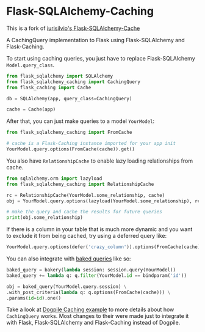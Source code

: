 Flask-SQLAlchemy-Caching
========================

This is a fork of [iurisilvio's Flask-SQLAlchemy-Cache](https://github.com/iurisilvio/Flask-SQLAlchemy-Cache)

A CachingQuery implementation to Flask using Flask-SQLAlchemy and Flask-Caching.

To start using caching queries, you just have to replace Flask-SQLAlchemy `Model.query_class`.

```python
from flask_sqlalchemy import SQLAlchemy
from flask_sqlalchemy_caching import CachingQuery
from flask_caching import Cache

db = SQLAlchemy(app, query_class=CachingQuery)

cache = Cache(app)
```

After that, you can just make queries to a model `YourModel`:

```python
from flask_sqlalchemy_caching import FromCache

# cache is a Flask-Caching instance imported for your app init
YourModel.query.options(FromCache(cache)).get()
```

You also have `RelationshipCache` to enable lazy loading relationships from
cache.

```python
from sqlalchemy.orm import lazyload
from flask_sqlalchemy_caching import RelationshipCache

rc = RelationshipCache(YourModel.some_relationship, cache)
obj = YourModel.query.options(lazyload(YourModel.some_relationship), rc).get()

# make the query and cache the results for future queries
print(obj.some_relationship)
```

If there is a column in your table that is much more dynamic and you want to exclude it from
being cached, try using a deferred query like:
```python
YourModel.query.options(defer('crazy_column')).options(FromCache(cache)).get()
```

You can also integrate with [baked queries](https://docs.sqlalchemy.org/en/13/orm/extensions/baked.html) like so:
```python
baked_query = bakery(lambda session: session.query(YourModel))
baked_query += lambda q: q.filter(YourModel.id == bindparam('id'))

obj = baked_query(YourModel.query.session) \
.with_post_criteria(lambda q: q.options(FromCache(cache))) \
.params(id=id).one()
```

Take a look at [Dogpile Caching example][] to more details about how
`CachingQuery` works. Most changes to their were made just to integrate it
with Flask, Flask-SQLAlchemy and Flask-Caching instead of Dogpile.

[Dogpile Caching example]: http://docs.sqlalchemy.org/en/latest/orm/examples.html?highlight=dogpile#module-examples.dogpile_caching
